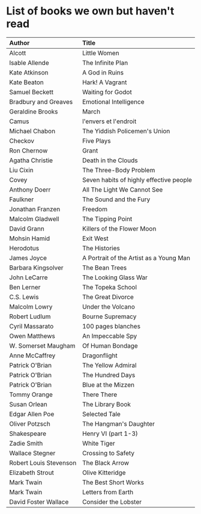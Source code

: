 # List of books we own but haven't read

Author | Title 
:------ |:------
Alcott | Little Women
Isable Allende | The Infinite Plan
Kate Atkinson | A God in Ruins
Kate Beaton | Hark! A Vagrant
Samuel Beckett | Waiting for Godot
Bradbury and Greaves | Emotional Intelligence
Geraldine Brooks | March
Camus | l'envers et l'endroit
Michael Chabon | The Yiddish Policemen's Union
Checkov | Five Plays
Ron Chernow | Grant
Agatha Christie | Death in the Clouds
Liu Cixin | The Three-Body Problem
Covey | Seven habits of highly effective people
Anthony Doerr | All The Light We Cannot See
Faulkner | The Sound and the Fury
Jonathan Franzen | Freedom
Malcolm Gladwell | The Tipping Point
David Grann | Killers of the Flower Moon
Mohsin Hamid | Exit West
Herodotus | The Histories
James Joyce | A Portrait of the Artist as a Young Man
Barbara Kingsolver | The Bean Trees
John LeCarre | The Looking Glass War
Ben Lerner | The Topeka School
C.S. Lewis | The Great Divorce
Malcolm Lowry | Under the Volcano
Robert Ludlum | Bourne Supremacy
Cyril Massarato | 100 pages blanches
Owen Matthews | An Impeccable Spy
W. Somerset Maugham | Of Human Bondage
Anne McCaffrey | Dragonflight
Patrick O'Brian | The Yellow Admiral
Patrick O'Brian | The Hundred Days
Patrick O'Brian | Blue at the Mizzen
Tommy Orange | There There
Susan Orlean | The Library Book
Edgar Allen Poe | Selected Tale
Oliver Potzsch | The Hangman's Daughter
Shakespeare | Henry VI (part 1-3)
Zadie Smith | White Tiger
Wallace Stegner | Crossing to Safety
Robert Louis Stevenson | The Black Arrow
Elizabeth Strout | Olive Kitteridge
Mark Twain | The Best Short Works
Mark Twain | Letters from Earth
David Foster Wallace | Consider the Lobster

